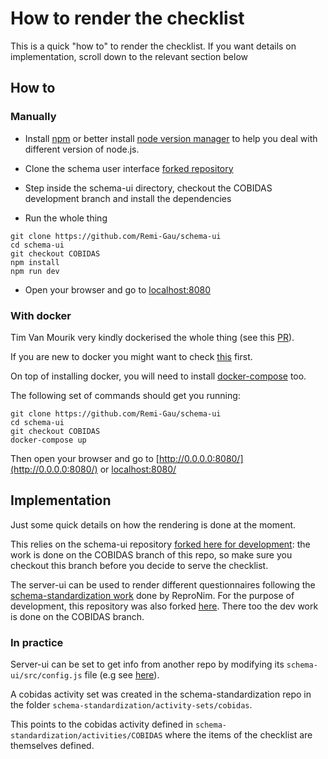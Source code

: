 # How to render the checklist

This is a quick "how to" to render the checklist. If you want details on implementation, scroll down to the relevant section below

## How to

### Manually

- Install [npm](https://www.npmjs.com/get-npm) or better install [node version manager](https://github.com/nvm-sh/nvm) to help you deal with different version of node.js.


- Clone the schema user interface [forked repository](https://github.com/Remi-Gau/schema-ui)
- Step inside the schema-ui directory, checkout the COBIDAS development branch and install the dependencies
- Run the whole thing

```
git clone https://github.com/Remi-Gau/schema-ui
cd schema-ui
git checkout COBIDAS
npm install
npm run dev
```

- Open your browser and go to [localhost:8080](localhost:8080)

### With docker

Tim Van Mourik very kindly dockerised the whole thing (see this [PR](https://github.com/Remi-Gau/schema-ui/pull/2)).

If you are new to docker you might want to check [this](https://the-turing-way.netlify.com/reproducible_environments/06/containers#Containers_section) first.

On top of installing docker, you will need to install [docker-compose](https://docs.docker.com/compose/) too.

The following set of commands should get you running:

```
git clone https://github.com/Remi-Gau/schema-ui
cd schema-ui
git checkout COBIDAS
docker-compose up
```

Then open your browser and go to [http://0.0.0.0:8080/](http://0.0.0.0:8080/) or [localhost:8080/](localhost:8080/)

## Implementation

Just some quick details on how the rendering is done at the moment.

This relies on the schema-ui repository [forked here for development](https://github.com/Remi-Gau/schema-ui): the work is done on the COBIDAS branch of this repo, so make sure you checkout this branch before you decide to serve the checklist.

The server-ui can be used to render different questionnaires following the [schema-standardization work](https://github.com/ReproNim/schema-standardization) done by ReproNim. For the purpose of development, this repository was also forked [here](https://github.com/Remi-Gau/schema-standardization). There too the dev work is done on the COBIDAS branch.

### In practice

Server-ui can be set to get info from another repo by modifying its `schema-ui/src/config.js` file (e.g see [here](https://github.com/Remi-Gau/schema-ui/blob/COBIDAS/src/config.js)).

A cobidas activity set was created in the schema-standardization repo in the folder `schema-standardization/activity-sets/cobidas`.

This points to the cobidas activity defined in `schema-standardization/activities/COBIDAS` where the items of the checklist are themselves defined.
